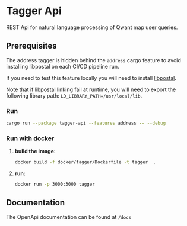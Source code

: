 # Tagger Api

REST Api for natural language processing of Qwant map user queries.


## Prerequisites

The address tagger is hidden behind the `address` cargo feature to avoid installing libpostal on each CI/CD pipeline run.

If you need to test this feature locally you will need to install [libpostal](https://github.com/openvenues/libpostal). 
 
Note that if libpostal linking fail at runtime, you will need to export the following library path: `LD_LIBRARY_PATH=/usr/local/lib`. 


### Run

```sh
cargo run --package tagger-api --features address -- --debug
```

### Run with docker

1. **build the image:**
    ```sh
   docker build -f docker/tagger/Dockerfile -t tagger  .
   ```
2. **run:**
    ```sh
   docker run -p 3000:3000 tagger
   ```
   
## Documentation

The OpenApi documentation can be found at `/docs`
